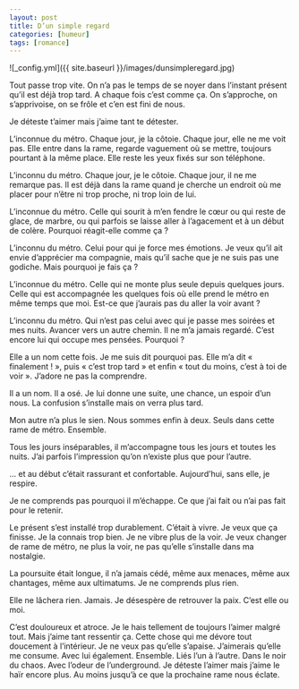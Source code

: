 ```yaml
---
layout: post
title: D’un simple regard
categories: [humeur]
tags: [romance]
---
```


![_config.yml]({{ site.baseurl }}/images/dunsimpleregard.jpg)

Tout passe trop vite. On n’a pas le temps de se noyer dans l’instant présent qu’il est déjà trop tard. A chaque fois c’est comme ça. On s’approche, on s’apprivoise, on se frôle et c’en est fini de nous.

Je déteste t’aimer mais j’aime tant te détester.

L’inconnue du métro. Chaque jour, je la côtoie. Chaque jour, elle ne me voit pas. Elle entre dans la rame, regarde vaguement où se mettre, toujours pourtant à la même place. Elle reste les yeux fixés sur son téléphone.

L’inconnu du métro. Chaque jour, je le côtoie. Chaque jour, il ne me remarque pas. Il est déjà dans la rame quand je cherche un endroit où me placer pour n’être ni trop proche, ni trop loin de lui.

L’inconnue du métro. Celle qui sourit à m’en fendre le cœur ou qui reste de glace, de marbre, ou qui parfois se laisse aller à l’agacement et à un début de colère. Pourquoi réagit-elle comme ça ?

L’inconnu du métro. Celui pour qui je force mes émotions. Je veux qu’il ait envie d’apprécier ma compagnie, mais qu’il sache que je ne suis pas une godiche. Mais pourquoi je fais ça ?

L’inconnue du métro. Celle qui ne monte plus seule depuis quelques jours. Celle qui est accompagnée les quelques fois où elle prend le métro en même temps que moi. Est-ce que j’aurais pas du aller la voir avant ?

L’inconnu du métro. Qui n’est pas celui avec qui je passe mes soirées et mes nuits. Avancer vers un autre chemin. Il ne m’a jamais regardé. C’est encore lui qui occupe mes pensées. Pourquoi ?

Elle a un nom cette fois. Je me suis dit pourquoi pas. Elle m’a dit « finalement ! », puis « c’est trop tard » et enfin « tout du moins, c’est à toi de voir ». J’adore ne pas la comprendre.

Il a un nom. Il a osé. Je lui donne une suite, une chance, un espoir d’un nous. La confusion s’installe mais on verra plus tard.

Mon autre n’a plus le sien. Nous sommes enfin à deux. Seuls dans cette rame de métro. Ensemble.

Tous les jours inséparables, il m’accompagne tous les jours et toutes les nuits. J’ai parfois l’impression qu’on n’existe plus que pour l’autre.

… et au début c’était rassurant et confortable. Aujourd’hui, sans elle, je respire.

Je ne comprends pas pourquoi il m’échappe. Ce que j’ai fait ou n’ai pas fait pour le retenir.

Le présent s’est installé trop durablement. C’était à vivre. Je veux que ça finisse. Je la connais trop bien. Je ne vibre plus de la voir. Je veux changer de rame de métro, ne plus la voir, ne pas qu’elle s’installe dans ma nostalgie.

La poursuite était longue, il n’a jamais cédé, même aux menaces, même aux chantages, même aux ultimatums. Je ne comprends plus rien.

Elle ne lâchera rien. Jamais. Je désespère de retrouver la paix. C’est elle ou moi.

C’est douloureux et atroce. Je le hais tellement de toujours l’aimer malgré tout. Mais j’aime tant ressentir ça. Cette chose qui me dévore tout doucement à l’intérieur. Je ne veux pas qu’elle s’apaise. J’aimerais qu’elle me consume. Avec lui également. Ensemble. Liés l’un à l’autre. Dans le noir du chaos. Avec l’odeur de l’underground. Je déteste l’aimer mais j’aime le haïr encore plus. Au moins jusqu’à ce que la prochaine rame nous éclate.

